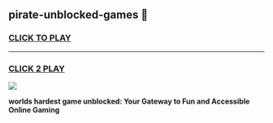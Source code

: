 
## pirate-unblocked-games 👋
<h3>
<a href="https://premium.freeplayer.one?title=pirate-unblocked-games&ref=14F">CLICK TO PLAY</a></h3>
<hr>

<h3>
<a href="https://premium.freeplayer.one?title=pirate-unblocked-games&ref=14F">CLICK 2 PLAY</a>
  
</h3>

<a href="https://premium.freeplayer.one?title=pirate-unblocked-games&ref=12F/"><img src="https://clearcache.store/games.png"></a>


**worlds hardest game unblocked: Your Gateway to Fun and Accessible Online Gaming**
